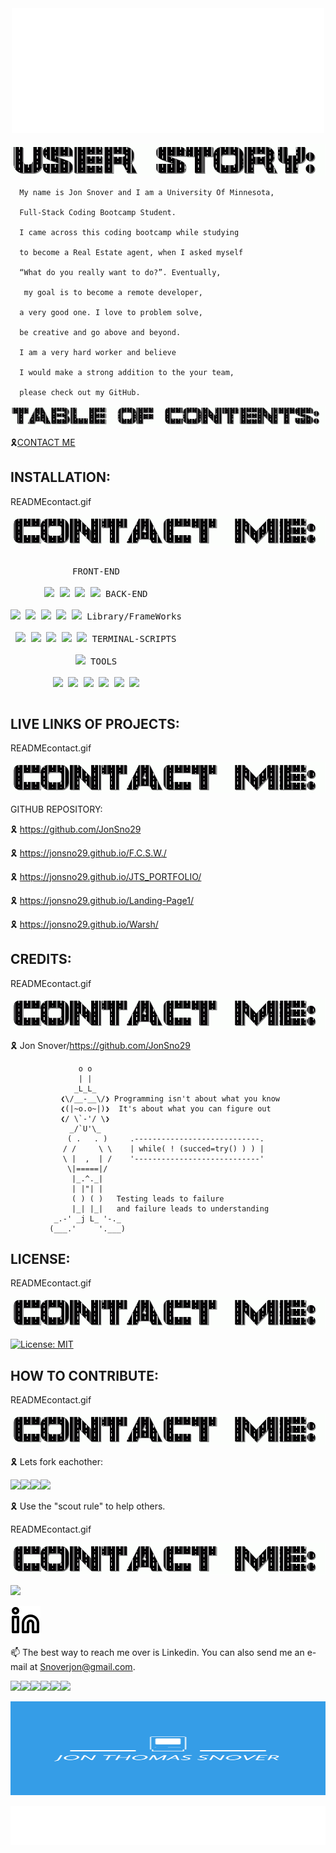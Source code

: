 <div align="center" id="top">
  <img width="500px" height="200px" src="welcome.svg"/>
  </div> 
<p align="center">
<img src="userstoryread.gif">

```
  My name is Jon Snover and I am a University Of Minnesota, 

  Full-Stack Coding Bootcamp Student.
  
  I came across this coding bootcamp while studying 

  to become a Real Estate agent, when I asked myself 

  “What do you really want to do?”. Eventually, 

   my goal is to become a remote developer,
  
  a very good one. I love to problem solve, 

  be creative and go above and beyond. 

  I am a very hard worker and believe 

  I would make a strong addition to the your team, 

  please check out my GitHub.
```
<p align="center">
<img src="TOCread.gif">

 🎗[CONTACT ME](#contact-me)                                         

  ## INSTALLATION:
  READMEcontact.gif
<p align="center">
<img src="READMEcontact.gif">

<p style="display: inline-block;" align="center">
  <kbd>
    <kbd>FRONT-END</kbd>
    <br>
    <br>
    <img width="30px" src="https://cdn.jsdelivr.net/gh/devicons/devicon/icons/html5/html5-original.svg" />
    <img width="30px" src="https://cdn.jsdelivr.net/gh/devicons/devicon/icons/css3/css3-plain.svg" />
    <img width="30px" src="https://cdn.jsdelivr.net/gh/devicons/devicon/icons/markdown/markdown-original.svg"/>
    <img width="30px" src="https://cdn.jsdelivr.net/gh/devicons/devicon/icons/javascript/javascript-original.svg"/>
  </kbd>
  <kbd>
    <kbd>BACK-END</kbd>
    <br>
    <br>
    <img width="30px" src="https://cdn.jsdelivr.net/gh/devicons/devicon/icons/express/express-original.svg" />
    <img width="30px" src="https://cdn.jsdelivr.net/gh/devicons/devicon/icons/mysql/mysql-original.svg" />
    <img width="30px" src="https://cdn.jsdelivr.net/gh/devicons/devicon/icons/nodejs/nodejs-original.svg" />
    <img width="30px" src="https://cdn.jsdelivr.net/gh/devicons/devicon/icons/sequelize/sequelize-original.svg" />
    <img width="30px" src="https://cdn.jsdelivr.net/gh/devicons/devicon/icons/mysql2/mysql2-plain.svg" />
  </kbd>
  <kbd>
    <kbd>Library/FrameWorks</kbd>
    <br>
    <br>
    <img width="30px" src="https://cdn.jsdelivr.net/gh/devicons/devicon/icons/tailwindcss/tailwindcss-plain.svg" />
    <img width="30px" src="https://cdn.jsdelivr.net/gh/devicons/devicon/icons/bootstrap/bootstrap-original.svg" />
    <img width="30px" src="https://cdn.jsdelivr.net/gh/devicons/devicon/icons/npm/npm-original-wordmark.svg" />
    <img width="30px" src="https://cdn.jsdelivr.net/gh/devicons/devicon/icons/handlebars/handlebars-original.svg" />
    <img width="30px" src="https://cdn.jsdelivr.net/gh/devicons/devicon/icons/jest/jest-plain.svg" />
</kbd>
  <kbd>
    <kbd>TERMINAL-SCRIPTS</kbd>
    <br>
    <br>
    <img width="30px" src="https://cdn.jsdelivr.net/gh/devicons/devicon/icons/nodejs/nodejs-original.svg" />
  </kbd>
  <kbd>
    <kbd>TOOLS</kbd>
    <br>
    <br>
    <img width="30px" src="https://cdn.jsdelivr.net/gh/devicons/devicon/icons/vscode/vscode-original.svg" />
    <img width="30px" src="https://cdn.jsdelivr.net/gh/devicons/devicon/icons/heroku/heroku-original.svg" />
    <img width="30px" src="https://cdn.jsdelivr.net/gh/devicons/devicon/icons/github/github-original.svg" />
    <img width="30px" src="https://cdn.jsdelivr.net/gh/devicons/devicon/icons/slack/slack-original.svg" />
    <img width="30px" src="https://cdn.jsdelivr.net/gh/devicons/devicon/icons/devicon/devicon-original.svg" />
    <img width="30px" src="https://cdn.jsdelivr.net/gh/devicons/devicon/icons/oracle/oracle-original.svg" />
</kbd>
  
 ## LIVE LINKS OF PROJECTS:
 READMEcontact.gif
<p align="center">
<img src="READMEcontact.gif">

  GITHUB REPOSITORY:

  🎗  https://github.com/JonSno29
  
  🎗  https://jonsno29.github.io/F.C.S.W./
  
  🎗  https://jonsno29.github.io/JTS_PORTFOLIO/
  
  🎗  https://jonsno29.github.io/Landing-Page1/
  
  🎗  https://jonsno29.github.io/Warsh/
  

## CREDITS:
READMEcontact.gif
<p align="center">
<img src="READMEcontact.gif">

  🎗 Jon Snover/https://github.com/JonSno29
  
<div align="center">
  
```
      o o                                           
      | |                                           
     _L_L_                                          
  ❮\/__-__\/❯ Programming isn't about what you know 
  ❮(|~o.o~|)❯  It's about what you can figure out   
  ❮/ \`-'/ \❯                                       
    _/`U'\_                                         
    ( .   . )     .----------------------------.     
   / /     \ \    | while( ! (succed=try() ) ) |     
   \ |  ,  | /    '----------------------------'     
    \|=====|/                                        
     |_.^._|                                         
     | |"| |                                         
     ( ) ( )   Testing leads to failure              
     |_| |_|   and failure leads to understanding    
 _.-' _j L_ '-._                                     
(___.'     '.___)                                    

```
</div>

## LICENSE:
READMEcontact.gif
<p align="center">
<img src="READMEcontact.gif">

[![License: MIT](https://img.shields.io/badge/License-MIT-yellow.svg)](https://opensource.org/licenses/MIT)
 
## HOW TO CONTRIBUTE:
READMEcontact.gif
<p align="center">
<img src="READMEcontact.gif">

🎗 Lets fork eachother:
  
  <img src="https://c.tenor.com/XSbD902n1fwAAAAi/rennen-fast.gif" width="50"><img src="https://c.tenor.com/XSbD902n1fwAAAAi/rennen-fast.gif" width="50"><img src="https://c.tenor.com/XSbD902n1fwAAAAi/rennen-fast.gif" width="50"><img src="https://c.tenor.com/XSbD902n1fwAAAAi/rennen-fast.gif" width="50">

🎗 Use the "scout rule" to help others.

READMEcontact.gif
<p align="center">
<img src="READMEcontact.gif">

<a href="https://github.com/jonsno29" target="_blank"><img src="https://img.shields.io/badge/Github-jonsno29-red?style=for-the-badge&logo=github"></a>

 
  [![website](linkindark.svg)](https://linkedin.com/in/jon-snover-b15272110#gh-dark-mode-only)
 

📫 The best way to reach me over is Linkedin. You can also send me an e-mail at Snoverjon@gmail.com.


![](https://img.shields.io/badge/JavaScript-323330?style=for-the-badge&logo=javascript&logoColor=F7DF1E)![](https://img.shields.io/badge/Node.js-43853D?style=for-the-badge&logo=node.js&logoColor=white)![](https://img.shields.io/badge/Express.js-404D59?style=for-the-badge)![](https://img.shields.io/badge/MySQL-00000F?style=for-the-badge&logo=mysql&logoColor=white)![](https://img.shields.io/badge/-Sequelize-d3d3d3?style=for-the-badge&logo=sequelize&logoColor=52B0E7)![](https://img.shields.io/badge/-Insomnia-5849BE?style=for-the-badge&logo=insomnia&logoColor=white)

<footer>
 <div align="center" id="bottom">
<img width="1000px" height="150px" src="readme1.png"/> 
</div>
 <p align="center">
<img src="banner.svg"/>

</footer>
